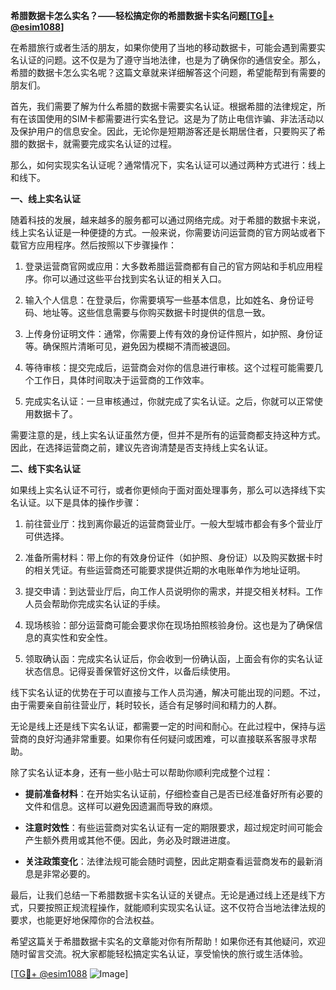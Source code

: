 **希腊数据卡怎么实名？——轻松搞定你的希腊数据卡实名问题[[TG💪+ @esim1088](https://t.me/s/esim1088)]**

在希腊旅行或者生活的朋友，如果你使用了当地的移动数据卡，可能会遇到需要实名认证的问题。这不仅是为了遵守当地法律，也是为了确保你的通信安全。那么，希腊的数据卡怎么实名呢？这篇文章就来详细解答这个问题，希望能帮到有需要的朋友们。

首先，我们需要了解为什么希腊的数据卡需要实名认证。根据希腊的法律规定，所有在该国使用的SIM卡都需要进行实名登记。这是为了防止电信诈骗、非法活动以及保护用户的信息安全。因此，无论你是短期游客还是长期居住者，只要购买了希腊的数据卡，就需要完成实名认证的过程。

那么，如何实现实名认证呢？通常情况下，实名认证可以通过两种方式进行：线上和线下。

**一、线上实名认证**

随着科技的发展，越来越多的服务都可以通过网络完成。对于希腊的数据卡来说，线上实名认证是一种便捷的方式。一般来说，你需要访问运营商的官方网站或者下载官方应用程序。然后按照以下步骤操作：

1. 登录运营商官网或应用：大多数希腊运营商都有自己的官方网站和手机应用程序。你可以通过这些平台找到实名认证的相关入口。
   
2. 输入个人信息：在登录后，你需要填写一些基本信息，比如姓名、身份证号码、地址等。这些信息需要与你购买数据卡时提供的信息一致。

3. 上传身份证明文件：通常，你需要上传有效的身份证件照片，如护照、身份证等。确保照片清晰可见，避免因为模糊不清而被退回。

4. 等待审核：提交完成后，运营商会对你的信息进行审核。这个过程可能需要几个工作日，具体时间取决于运营商的工作效率。

5. 完成实名认证：一旦审核通过，你就完成了实名认证。之后，你就可以正常使用数据卡了。

需要注意的是，线上实名认证虽然方便，但并不是所有的运营商都支持这种方式。因此，在选择运营商之前，建议先咨询清楚是否支持线上实名认证。

**二、线下实名认证**

如果线上实名认证不可行，或者你更倾向于面对面处理事务，那么可以选择线下实名认证。以下是具体的操作步骤：

1. 前往营业厅：找到离你最近的运营商营业厅。一般大型城市都会有多个营业厅可供选择。

2. 准备所需材料：带上你的有效身份证件（如护照、身份证）以及购买数据卡时的相关凭证。有些运营商还可能要求提供近期的水电账单作为地址证明。

3. 提交申请：到达营业厅后，向工作人员说明你的需求，并提交相关材料。工作人员会帮助你完成实名认证的手续。

4. 现场核验：部分运营商可能会要求你在现场拍照核验身份。这也是为了确保信息的真实性和安全性。

5. 领取确认函：完成实名认证后，你会收到一份确认函，上面会有你的实名认证状态信息。记得妥善保管好这份文件，以备后续使用。

线下实名认证的优势在于可以直接与工作人员沟通，解决可能出现的问题。不过，由于需要亲自前往营业厅，耗时较长，适合有足够时间和精力的人群。

无论是线上还是线下实名认证，都需要一定的时间和耐心。在此过程中，保持与运营商的良好沟通非常重要。如果你有任何疑问或困难，可以直接联系客服寻求帮助。

除了实名认证本身，还有一些小贴士可以帮助你顺利完成整个过程：

- **提前准备材料**：在开始实名认证前，仔细检查自己是否已经准备好所有必要的文件和信息。这样可以避免因遗漏而导致的麻烦。

- **注意时效性**：有些运营商对实名认证有一定的期限要求，超过规定时间可能会产生额外费用或其他不便。因此，务必及时跟进进度。

- **关注政策变化**：法律法规可能会随时调整，因此定期查看运营商发布的最新消息是非常必要的。

最后，让我们总结一下希腊数据卡实名认证的关键点。无论是通过线上还是线下方式，只要按照正规流程操作，就能顺利实现实名认证。这不仅符合当地法律法规的要求，也能更好地保障你的合法权益。

希望这篇关于希腊数据卡实名的文章能对你有所帮助！如果你还有其他疑问，欢迎随时留言交流。祝大家都能轻松搞定实名认证，享受愉快的旅行或生活体验。

[[TG💪+ @esim1088](https://t.me/s/esim1088) ![Image](https://i.postimg.cc/4NQfJmqS/Snipaste-2025-05-13-00-14-12.png)]